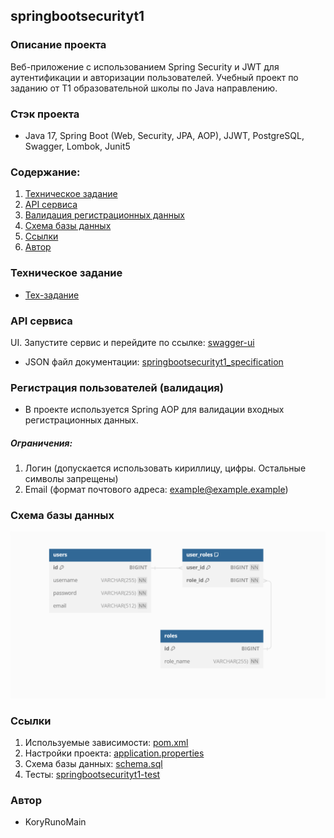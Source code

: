 ## springbootsecurityt1

### Описание проекта
Веб-приложение с использованием Spring Security и JWT для аутентификации и авторизации пользователей.
Учебный проект по заданию от T1 образовательной школы по Java направлению.

### Стэк проекта
* Java 17, Spring Boot (Web, Security, JPA, AOP), JJWT, PostgreSQL, Swagger, Lombok, Junit5


### Содержание:
1. [Техническое задание](#техническое-задание)
2. [API сервиса](#api-сервиса)
3. [Валидация регистрационных данных](#регистрация-пользователей-валидация)
4. [Схема базы данных](#схема-базы-данных)
5. [Ссылки](#ссылки)
6. [Автор](#автор)

### Техническое задание
* [Тех-задание](docs/4.txt)

### API сервиса
UI. Запустите сервис и перейдите по ссылке: [swagger-ui](http://localhost:8080/swagger-ui.html)

* JSON файл документации: 
[springbootsecurityt1_specification](docs/springbootsecurityt1-openApi-specification.json)


### Регистрация пользователей (валидация)
* В проекте используется Spring AOP для валидации входных регистрационных данных.

##### Ограничения:
1. Логин (допускается использовать кириллицу, цифры. Остальные символы запрещены)
2. Email (формат почтового адреса: example@example.example)


### Схема базы данных
![img.png](docs/schema-diagram.png)

### Ссылки
1. Используемые зависимости: [pom.xml](pom.xml)
2. Настройки проекта: [application.properties](src/main/resources/application.properties)
3. Схема базы данных: [schema.sql](src/main/resources/schema.sql)
4. Тесты: [springbootsecurityt1-test](src/test/java/ru/koryruno/springbootsecurityt1)

### Автор
* KoryRunoMain